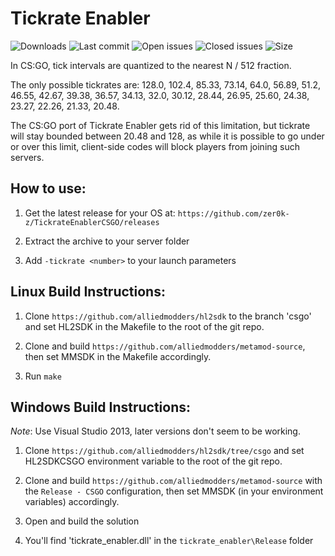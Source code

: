# Tickrate Enabler

![Downloads](https://img.shields.io/github/downloads/zer0k-z/tickrate_enabler_csgo/total?style=flat-square) ![Last commit](https://img.shields.io/github/last-commit/zer0k-z/tickrate_enabler_csgo?style=flat-square) ![Open issues](https://img.shields.io/github/issues/zer0k-z/tickrate_enabler_csgo?style=flat-square) ![Closed issues](https://img.shields.io/github/issues-closed/zer0k-z/tickrate_enabler_csgo?style=flat-square) ![Size](https://img.shields.io/github/repo-size/zer0k-z/tickrate_enabler_csgo?style=flat-square)

In CS:GO, tick intervals are quantized to the nearest N / 512 fraction. 

The only possible tickrates are: 128.0, 102.4, 85.33, 73.14, 64.0, 56.89, 51.2, 46.55, 42.67, 39.38, 36.57, 34.13, 32.0, 30.12, 28.44, 26.95, 25.60, 24.38, 23.27, 22.26, 21.33, 20.48.

The CS:GO port of Tickrate Enabler gets rid of this limitation, but tickrate will stay bounded between 20.48 and 128, as while it is possible to go under or over this limit, client-side codes will block players from joining such servers.

## How to use:
1. Get the latest release for your OS at: `https://github.com/zer0k-z/TickrateEnablerCSGO/releases`

2. Extract the archive to your server folder

3. Add `-tickrate <number>` to your launch parameters

## Linux Build Instructions:

1. Clone `https://github.com/alliedmodders/hl2sdk` to the branch 'csgo' and set HL2SDK in the Makefile to the root of the git repo.

2. Clone and build `https://github.com/alliedmodders/metamod-source`, then set MMSDK in the Makefile accordingly.

3. Run `make`

## Windows Build Instructions:

*Note*: Use Visual Studio 2013, later versions don't seem to be working.

1. Clone `https://github.com/alliedmodders/hl2sdk/tree/csgo` and set HL2SDKCSGO environment variable to the root of the git repo.

2. Clone and build `https://github.com/alliedmodders/metamod-source` with the `Release - CSGO` configuration, then set MMSDK (in your environment variables) accordingly.

3. Open and build the solution

4. You'll find 'tickrate_enabler.dll' in the `tickrate_enabler\Release` folder
